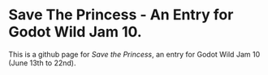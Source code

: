 # Save The Princess - An Entry for Godot Wild Jam 10.
This is a github page for *Save the Princess*, an entry for Godot Wild Jam 10 (June 13th to 22nd).
